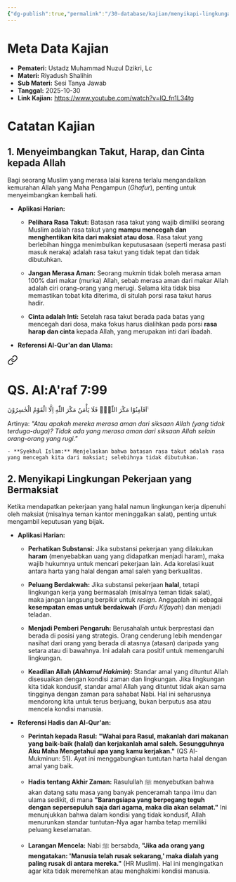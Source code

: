 ```yaml
---
{"dg-publish":true,"permalink":"/30-database/kajian/menyikapi-lingkungan-kerja-yang-bermaksiat/","tags":["kajian"]}
---
```





# Meta Data Kajian 
<div><ul class="dataview list-view-ul"><li><span><strong>Pemateri:</strong> Ustadz Muhammad Nuzul Dzikri, Lc</span></li><li><span><strong>Materi:</strong> Riyadush Shalihin</span></li><li><span><strong>Sub Materi:</strong> Sesi Tanya Jawab</span></li><li><span><strong>Tanggal:</strong> 2025-10-30</span></li><li><span><strong>Link Kajian:</strong> <a rel="noopener nofollow" class="external-link" href="https://www.youtube.com/watch?v=IQ_fn1L34tg" target="_blank">https://www.youtube.com/watch?v=IQ_fn1L34tg</a></span></li></ul></div>

# Catatan Kajian
## 1. Menyeimbangkan Takut, Harap, dan Cinta kepada Allah

Bagi seorang Muslim yang merasa lalai karena terlalu mengandalkan kemurahan Allah yang Maha Pengampun (_Ghafur_), penting untuk menyeimbangkan kembali hati.

- **Aplikasi Harian:**
    
    - **Pelihara Rasa Takut:** Batasan rasa takut yang wajib dimiliki seorang Muslim adalah rasa takut yang **mampu mencegah dan menghentikan kita dari maksiat atau dosa**. Rasa takut yang berlebihan hingga menimbulkan keputusasaan (seperti merasa pasti masuk neraka) adalah rasa takut yang tidak tepat dan tidak dibutuhkan.
        
    - **Jangan Merasa Aman:** Seorang mukmin tidak boleh merasa aman 100% dari makar (murka) Allah, sebab merasa aman dari makar Allah adalah ciri orang-orang yang merugi. Selama kita tidak bisa memastikan tobat kita diterima, di situlah porsi rasa takut harus hadir.
        
    - **Cinta adalah Inti:** Setelah rasa takut berada pada batas yang mencegah dari dosa, maka fokus harus dialihkan pada porsi **rasa harap dan cinta** kepada Allah, yang merupakan inti dari ibadah.
        
- **Referensi Al-Qur'an dan Ulama:**
    
    
<div class="transclusion internal-embed is-loaded"><a class="markdown-embed-link" href="/30-database/al-quran/all-surah/#qs-al-a-raf-7-99" aria-label="Open link"><svg xmlns="http://www.w3.org/2000/svg" width="24" height="24" viewBox="0 0 24 24" fill="none" stroke="currentColor" stroke-width="2" stroke-linecap="round" stroke-linejoin="round" class="svg-icon lucide-link"><path d="M10 13a5 5 0 0 0 7.54.54l3-3a5 5 0 0 0-7.07-7.07l-1.72 1.71"></path><path d="M14 11a5 5 0 0 0-7.54-.54l-3 3a5 5 0 0 0 7.07 7.07l1.71-1.71"></path></svg></a><div class="markdown-embed">



# QS. Al:A'raf 7:99
اَفَاَمِنُوْا مَكْرَ اللّٰهِۚ فَلَا يَأْمَنُ مَكْرَ اللّٰهِ اِلَّا الْقَوْمُ الْخٰسِرُوْنَ ࣖ 

Artinya: *"Atau apakah mereka merasa aman dari siksaan Allah (yang tidak terduga-duga)? Tidak ada yang merasa aman dari siksaan Allah selain orang-orang yang rugi."*



</div></div>

        
    - **Syekhul Islam:** Menjelaskan bahwa batasan rasa takut adalah rasa yang mencegah kita dari maksiat; selebihnya tidak dibutuhkan.
        

## 2. Menyikapi Lingkungan Pekerjaan yang Bermaksiat

Ketika mendapatkan pekerjaan yang halal namun lingkungan kerja dipenuhi oleh maksiat (misalnya teman kantor meninggalkan salat), penting untuk mengambil keputusan yang bijak.

- **Aplikasi Harian:**
    
    - **Perhatikan Substansi:** Jika substansi pekerjaan yang dilakukan **haram** (menyebabkan uang yang didapatkan menjadi haram), maka wajib hukumnya untuk mencari pekerjaan lain. Ada korelasi kuat antara harta yang halal dengan amal saleh yang berkualitas.
        
    - **Peluang Berdakwah:** Jika substansi pekerjaan **halal**, tetapi lingkungan kerja yang bermasalah (misalnya teman tidak salat), maka jangan langsung berpikir untuk _resign_. Anggaplah ini sebagai **kesempatan emas untuk berdakwah** (_Fardu Kifayah_) dan menjadi teladan.
        
    - **Menjadi Pemberi Pengaruh:** Berusahalah untuk berprestasi dan berada di posisi yang strategis. Orang cenderung lebih mendengar nasihat dari orang yang berada di atasnya (atasan) daripada yang setara atau di bawahnya. Ini adalah cara positif untuk memengaruhi lingkungan.
        
    - **Keadilan Allah (_Ahkamul Hakimin_):** Standar amal yang dituntut Allah disesuaikan dengan kondisi zaman dan lingkungan. Jika lingkungan kita tidak kondusif, standar amal Allah yang dituntut tidak akan sama tingginya dengan zaman para sahabat Nabi. Hal ini seharusnya mendorong kita untuk terus berjuang, bukan berputus asa atau mencela kondisi manusia.
        
- **Referensi Hadis dan Al-Qur'an:**
    
    - **Perintah kepada Rasul:** **"Wahai para Rasul, makanlah dari makanan yang baik-baik (halal) dan kerjakanlah amal saleh. Sesungguhnya Aku Maha Mengetahui apa yang kamu kerjakan."** (QS Al-Mukminun: 51). Ayat ini menggabungkan tuntutan harta halal dengan amal yang baik.
        
    - **Hadis tentang Akhir Zaman:** Rasulullah ﷺ menyebutkan bahwa akan datang satu masa yang banyak penceramah tanpa ilmu dan ulama sedikit, di mana **"Barangsiapa yang berpegang teguh dengan sepersepuluh saja dari agama, maka dia akan selamat."** Ini menunjukkan bahwa dalam kondisi yang tidak kondusif, Allah menurunkan standar tuntutan-Nya agar hamba tetap memiliki peluang keselamatan.
        
    - **Larangan Mencela:** Nabi ﷺ bersabda, **"Jika ada orang yang mengatakan: 'Manusia telah rusak sekarang,' maka dialah yang paling rusak di antara mereka."** (HR Muslim). Hal ini mengingatkan agar kita tidak meremehkan atau menghakimi kondisi manusia.
        

 